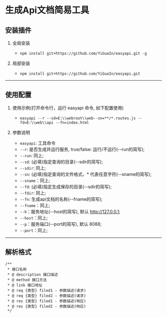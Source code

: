 # 生成Api文档简易工具

## 安装插件

1. 全局安装
    * `npm install git+https://github.com/YiGuaIn/easyapi.git -g`

2. 局部安装
    * `npm install git+https://github.com/YiGuaIn/easyapi.git`

---

## 使用配置

1. 使用示例(打开命令行，运行 easyapi 命令, 如下配置使用)
    * `easyapi --r --sd=E:\\webroot\\web--sn=**/*.routes.js --fd=E:\\web\\api --fn=index.html`

2. 参数说明
    * `easyapi`: 工具命令
    * `--r`: 是否生成并运行服务, true/false: 运行/不运行(--run的简写);
    * `--run`: 同上;
    * `--sd`: (必填)指定查询的目录(--sdir的简写);
    * `--sdir`: 同上;
    * `--sn`: (必填)指定查询的文件格式，* 代表任意字符(--sname的简写);
    * `--sname`：同上;
    * `--fd`: (必填)指定生成保存的目录(--sdir的简写);
    * `--fdir`: 同上;
    * `--fn`: 生成api文档的名称(--fname的简写);
    * `--fname`：同上;
    * `--h`：服务地址(--host的简写), 默认 http://127.0.0.1;
    * `--host`：同上;
    * `--p`：服务端口(--port的简写), 默认 8088;
    * `--port`：同上;
---

## 解析格式
```
/**
 * 接口名称
 * @ description 接口描述
 * @ method 接口方法
 * @ link 接口地址
 * @ req {类型} filed1 - 参数描述(请求)
 * @ req {类型} filed2 - 参数描述(请求)
 * @ res {类型} filed1 - 参数描述(响应)
 * @ res {类型} filed2 - 参数描述(响应)
 */
 ```
